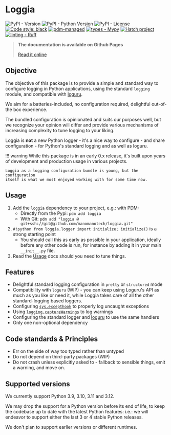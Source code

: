 # Loggia

![PyPI - Version](https://img.shields.io/pypi/v/loggia) ![PyPI - Python Version](https://img.shields.io/pypi/pyversions/loggia) ![PyPI - License](https://img.shields.io/pypi/l/loggia) [![Code style: black](https://img.shields.io/badge/code%20style-black-000000.svg)](https://github.com/psf/black) [![pdm-managed](https://img.shields.io/badge/pdm-managed-blueviolet)](https://pdm.fming.dev) [![types - Mypy](https://img.shields.io/badge/types-Mypy-blue.svg)](https://github.com/python/mypy) [![Hatch project](https://img.shields.io/badge/%F0%9F%A5%9A-Hatch-4051b5.svg)](https://github.com/pypa/hatch) [![linting - Ruff](https://img.shields.io/endpoint?url=https://raw.githubusercontent.com/charliermarsh/ruff/main/assets/badge/v0.json)](https://github.com/charliermarsh/ruff)

> **The documentation is available on Github Pages**
>
> [Read it online](https://manomanotech.github.io/loggia/)

## Objective

The objective of this package is to provide a simple and standard way to configure logging in Python applications, using the standard `logging` module, and compatible with [loguru](https://loguru.readthedocs.io/en/stable/index.html).

We aim for a batteries-included, no configuration required, delightful out-of-the box experience.

The bundled configuration is opinionated and suits our purposes well, but we recognize your opinion will differ and provide various mechanisms of increasing complexity to tune logging to your liking.

Loggia is **not** a new Python logger - it's a nice way to configure - and share configuration - for Python's standard logging and as well as loguru.

!!! warning
    While this package is in an early 0.x release, it's built upon years of
    development and production usage in various projects.

    Loggia as a logging configuration bundle is young, but the configuration
    itself is what we most enjoyed working with for some time now.

## Usage

1. Add the `loggia` dependency to your project, e.g.: with PDM:
   - Directly from the Pypi: `pdm add loggia`
   - With Git: `pdm add "loggia @ git+ssh://git@github.com/manomanotech/loggia.git"`
2. `#!python from loggia.logger import initialize; initialize()` is a strong starting point
   - You should call this as early as possible in your application, ideally before any other code is run, for instance by adding it in your main `__init__.py` file.
3. Read the [Usage](https://manomanotech.github.io/loggia/usage) docs should you need to tune things.

## Features

- Delightful standard logging configuration in `pretty` or `structured` mode
- Compatibility with `loguru` (WIP) - you can keep using Loguru's API as much as you like or need it, while Loggia takes care of all the other standard-logging based loggers.
- Configuring [`sys.excepthook`](https://docs.python.org/3/library/sys.html#sys.excepthook) to properly log uncaught exceptions
- Using [`logging.captureWarnings`](https://docs.python.org/3/library/logging.html#logging.captureWarnings_warnings) to log warnings
- Configuring the standard logger and [loguru](https://loguru.readthedocs.io/en/stable/index.html) to use the same handlers
- Only one non-optional dependency

## Code standards & Principles

- Err on the side of way too typed rather than untyped
- Do not depend on third-party packages (WIP)
- Do not crash unless explicitly asked to - fallback to sensible things, emit a warning, and move on.

## Supported versions

We currently support Python 3.9, 3.10, 3.11 and 3.12.

We may drop the support for a Python version before its end of life, to keep the codebase up to date with the latest Python features: i.e.: we will endeavor to support either the last 3 or 4 stable Python releases.

We don't plan to support earlier versions or different runtimes.
